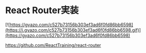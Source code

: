 # React Router実装

[![https://gyazo.com/c527b73156b303ef3ad6f0fd86bb6598](https://i.gyazo.com/c527b73156b303ef3ad6f0fd86bb6598.gif)](https://gyazo.com/c527b73156b303ef3ad6f0fd86bb6598)



https://github.com/ReactTraining/react-router
